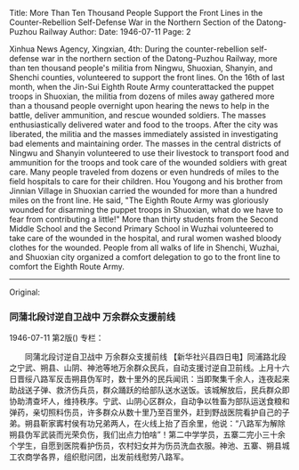 Title: More Than Ten Thousand People Support the Front Lines in the Counter-Rebellion Self-Defense War in the Northern Section of the Datong-Puzhou Railway
Author:
Date: 1946-07-11
Page: 2

Xinhua News Agency, Xingxian, 4th: During the counter-rebellion self-defense war in the northern section of the Datong-Puzhou Railway, more than ten thousand people's militia from Ningwu, Shuoxian, Shanyin, and Shenchi counties, volunteered to support the front lines. On the 16th of last month, when the Jin-Sui Eighth Route Army counterattacked the puppet troops in Shuoxian, the militia from dozens of miles away gathered more than a thousand people overnight upon hearing the news to help in the battle, deliver ammunition, and rescue wounded soldiers. The masses enthusiastically delivered water and food to the troops. After the city was liberated, the militia and the masses immediately assisted in investigating bad elements and maintaining order. The masses in the central districts of Ningwu and Shanyin volunteered to use their livestock to transport food and ammunition for the troops and took care of the wounded soldiers with great care. Many people traveled from dozens or even hundreds of miles to the field hospitals to care for their children. Hou Yougong and his brother from Jinnian Village in Shuoxian carried the wounded for more than a hundred miles on the front line. He said, "The Eighth Route Army was gloriously wounded for disarming the puppet troops in Shuoxian, what do we have to fear from contributing a little!" More than thirty students from the Second Middle School and the Second Primary School in Wuzhai volunteered to take care of the wounded in the hospital, and rural women washed bloody clothes for the wounded. People from all walks of life in Shenchi, Wuzhai, and Shuoxian city organized a comfort delegation to go to the front line to comfort the Eighth Route Army.



<hr /> 

Original: 


### 同蒲北段讨逆自卫战中  万余群众支援前线

1946-07-11
第2版()
专栏：

　　同蒲北段讨逆自卫战中
    万余群众支援前线
    【新华社兴县四日电】同浦路北段之宁武、朔县、山阴、神池等地万余群众民兵，自动支援讨逆自卫前线。上月十六日晋绥八路军反击朔县伪军时，数十里外的民兵闻讯：当即聚集千余人，连夜起来助战送子弹、救济伤兵员，群众踊跃的给部队送水送饭。该城解放后，民兵群众即协助清查坏人，维持秩序。宁武、山阴心区群众，自动争以牲畜为部队运送食粮和弹药，亲切照料伤员，许多群众从数十里乃至百里外，赶到野战医院看护自己的子弟。朔县靳家寗村侯有功兄弟两人，在火线上抬了百余里，他说：“八路军为解除朔县伪军武装而光荣负伤，我们出点力怕啥”！第二中学学员，五寨二完小三十余个学生，自愿到医院看护伤员，农村妇女并为伤员洗血衣服。神池、五寨、朔县城工农商学各界，组织慰问团，出发前线慰劳八路军。
